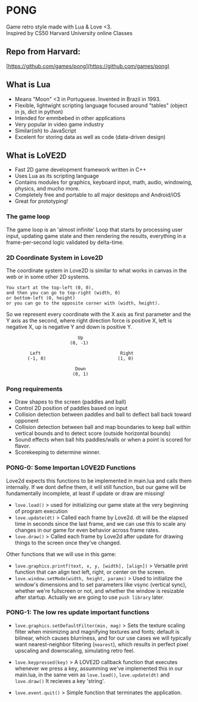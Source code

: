 # PONG 
Game retro style made with Lua & Love <3.  
Inspired by CS50 Harvard University online Classes

## Repo from Harvard: 

[https://github.com/games/pong](https://github.com/games/pong)

## What is Lua

- Means "Moon" <3 in Portuguese. Invented in Brazil in 1993. 
- Flexible, lightwight scripting language focused around "tables" (object in js, dict in python)
- Intended for emmbebed in other applications
- Very popular in video game industry
- Similar(ish) to JavaScript
- Excelent for storing data as well as code (data-driven design)


## What is LoVE2D

- Fast 2D game development framework written in C++
- Uses Lua as its scripting language
- Contains modules for graphics, keyboard input, math, audio, windowing, physics, and mucho more. 
- Completely free and portable to all major desktops and Android/iOS
- Great for prototyping!

### The game loop 

The game loop is an 'almost infinite' Loop that starts by processing user input, updating game state and then rendering the results, everything in a frame-per-second logic validated by delta-time. 

### 2D Coordinate System in Love2D

The coordinate system in Love2D is similar to what works in canvas in the web or in some other 2D systems.  

    You start at the top-left (0, 0),  
    and then you can go to top-right (width, 0)   
    or bottom-left (0, height)   
    or you can go to the opposite corner with (width, height).  

So we represent every coordinate with the X axis as first parameter and the Y axis as the second, where right direction force is positive X, left is negative X, up is negative Y and down is positive Y. 

                               Up
                            (0, -1)
            
             Left                              Right
            (-1, 0)                           (1, 0)
            
                              Down
                             (0, 1)


### Pong requirements

- Draw shapes to the screen (paddles and ball)
- Control 2D position of paddles based on input
- Collision detection between paddles and ball to deflect ball back toward opponent
- Collision detection between ball and map boundaries to keep ball within vertical bounds and to detect score (outside horizontal bounds)
- Sound effects when ball hits paddles/walls or when a point is scored for flavor. 
- Scorekeeping to determine winner. 



### PONG-0: Some Importan LOVE2D Functions

Love2d expects this functions to be implemented in main.lua and calls them internally. If we dont define them, it will still function, but our game will be fundamentally incomplete, at least if update or draw are missing!

- `love.load()` > used for initializing our game state at the very beginning of program execution
- `love.update(dt)` > Called each frame by Love2d. dt will be the elapsed time in seconds since the last frame, and we can use this to scale any changes in our game for even behavior across frame rates. 
- `love.draw()` > Called each frame by Love2d after update for drawing things to the screen once they've changed. 

Other functions that we will use in this game: 

- `love.graphics.printf(text, x, y, [width], [align])` > Versatile print function that can align text left, right, or center on the screen. 
- `love.window.setMode(width, height, params)` > Used to initialize the window's dimensions and to set parameters like vsync (vertical sync), whether we're fullscreen or not, and whether the window is resizable after startup. Actually we are going to use `push library` later. 


### PONG-1: The low res update important functions

- `love.graphics.setDefaultFilter(min, mag)` > Sets the texture scaling filter when minimizing and magnifying textures and fonts; default is bilinear, which causes blurriness, and for our use cases we will typically want nearest-neighbor filtering (`nearest`), which results in perfect pixel upscaling and downscaling, simulating retro feel. 

- `love.keypressed(key)` > A LOVE2D callback function that executes whenever we press a key, assumming we've implemented this in our main.lua, in the same vein as `love.load()`, `love.update(dt)` and `love.draw()` It recieves a key 'string'. 

- `love.event.quit()` > Simple function that terminates the application. 


